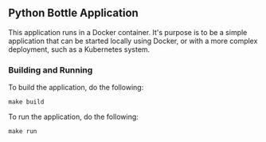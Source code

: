 ## Python Bottle Application
This application runs in a Docker container. It's purpose is to be a simple application that can be started locally using Docker, or with a more complex deployment, such as a Kubernetes system.

### Building and Running
To build the application, do the following:

`make build`

To run the application, do the following:

`make run`


